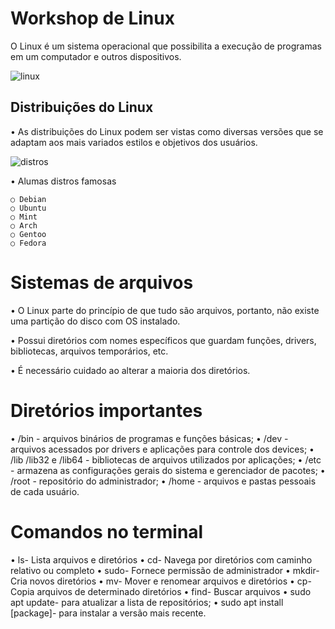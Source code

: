 # Workshop de Linux

O Linux é um sistema operacional que possibilita a execução de programas em um computador e outros dispositivos.
 
 ![linux](https://github.com/anajuliassc/EP-git/assets/105124468/ad54cfd3-7d55-475a-802e-1e65375ca64e)

## Distribuições do Linux

 • As distribuições do Linux podem ser vistas como diversas versões que se adaptam aos mais variados estilos e objetivos dos usuários.
 
 ![distros](https://github.com/anajuliassc/EP-git/assets/105124468/e90b1043-b7d2-4f69-bb40-72321f531f85)

 • Alumas distros famosas

    ○ Debian
    ○ Ubuntu
    ○ Mint
    ○ Arch
    ○ Gentoo
    ○ Fedora	
    
# Sistemas de arquivos

 • O Linux parte do princípio de que tudo são arquivos, portanto, não existe uma partição do disco com OS instalado.

 • Possui diretórios com nomes específicos que guardam funções, drivers, bibliotecas, arquivos temporários, etc.
 
 • É necessário cuidado ao alterar a maioria dos diretórios. 
 
# Diretórios importantes

 • /bin - arquivos binários de programas e funções básicas;
 • /dev - arquivos acessados por drivers e aplicações para controle dos devices;
 • /lib /lib32 e /lib64 - bibliotecas de arquivos utilizados por aplicações;
 • /etc - armazena as configurações gerais do sistema e gerenciador de pacotes;
 • /root - repositório do administrador;
 • /home - arquivos e pastas pessoais de cada usuário. 
 
# Comandos no terminal

 • ls- Lista arquivos e diretórios
 • cd- Navega por diretórios com caminho relativo ou completo
 • sudo- Fornece permissão de administrador
 • mkdir- Cria novos diretórios 
 • mv- Mover e renomear arquivos e diretórios
 • cp- Copia arquivos de determinado diretórios
 • find- Buscar arquivos 
 • sudo apt update- para atualizar a lista de repositórios;
 • sudo apt install [package]- para instalar a versão mais recente.


    
